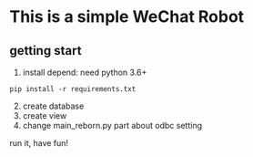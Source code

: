 # This is a simple WeChat Robot

## getting start
1. install depend:
need python 3.6+
```
pip install -r requirements.txt
```
2. create database
3. create view
4. change main_reborn.py part about odbc setting

run it, have fun!